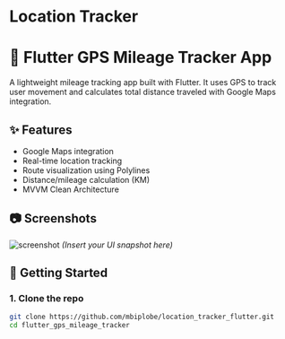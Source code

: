 # Location Tracker

# 🚗 Flutter GPS Mileage Tracker App

A lightweight mileage tracking app built with Flutter. It uses GPS to track user movement and calculates total distance traveled with Google Maps integration.

## ✨ Features

- Google Maps integration
- Real-time location tracking
- Route visualization using Polylines
- Distance/mileage calculation (KM)
- MVVM Clean Architecture

## 📷 Screenshots

![screenshot](assets/screenshot.png) *(Insert your UI snapshot here)*

## 🔧 Getting Started

### 1. Clone the repo
```bash
git clone https://github.com/mbiplobe/location_tracker_flutter.git
cd flutter_gps_mileage_tracker


